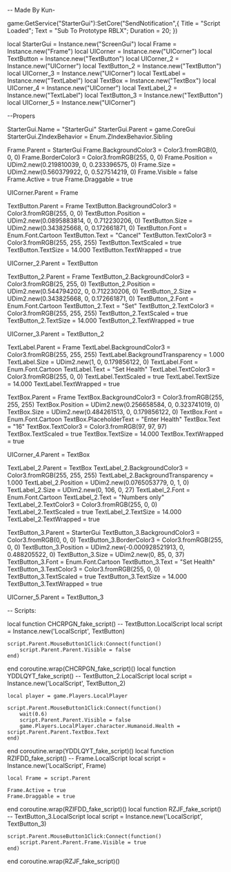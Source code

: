 -- Made By Kun-

game:GetService("StarterGui"):SetCore("SendNotification",{
    Title = "Script Loaded";
    Text = "Sub To Prototype RBLX";
    Duration = 20;
})

local StarterGui = Instance.new("ScreenGui")
local Frame = Instance.new("Frame")
local UICorner = Instance.new("UICorner")
local TextButton = Instance.new("TextButton")
local UICorner_2 = Instance.new("UICorner")
local TextButton_2 = Instance.new("TextButton")
local UICorner_3 = Instance.new("UICorner")
local TextLabel = Instance.new("TextLabel")
local TextBox = Instance.new("TextBox")
local UICorner_4 = Instance.new("UICorner")
local TextLabel_2 = Instance.new("TextLabel")
local TextButton_3 = Instance.new("TextButton")
local UICorner_5 = Instance.new("UICorner")

--Propers

StarterGui.Name = "StarterGui"
StarterGui.Parent = game.CoreGui
StarterGui.ZIndexBehavior = Enum.ZIndexBehavior.Sibling

Frame.Parent = StarterGui
Frame.BackgroundColor3 = Color3.fromRGB(0, 0, 0)
Frame.BorderColor3 = Color3.fromRGB(255, 0, 0)
Frame.Position = UDim2.new(0.219810039, 0, 0.233396575, 0)
Frame.Size = UDim2.new(0.560379922, 0, 0.527514219, 0)
Frame.Visible = false
Frame.Active = true
Frame.Draggable = true

UICorner.Parent = Frame

TextButton.Parent = Frame
TextButton.BackgroundColor3 = Color3.fromRGB(255, 0, 0)
TextButton.Position = UDim2.new(0.0895883814, 0, 0.712230206, 0)
TextButton.Size = UDim2.new(0.343825668, 0, 0.172661871, 0)
TextButton.Font = Enum.Font.Cartoon
TextButton.Text = "Cancel"
TextButton.TextColor3 = Color3.fromRGB(255, 255, 255)
TextButton.TextScaled = true
TextButton.TextSize = 14.000
TextButton.TextWrapped = true

UICorner_2.Parent = TextButton

TextButton_2.Parent = Frame
TextButton_2.BackgroundColor3 = Color3.fromRGB(25, 255, 0)
TextButton_2.Position = UDim2.new(0.544794202, 0, 0.712230206, 0)
TextButton_2.Size = UDim2.new(0.343825668, 0, 0.172661871, 0)
TextButton_2.Font = Enum.Font.Cartoon
TextButton_2.Text = "Set"
TextButton_2.TextColor3 = Color3.fromRGB(255, 255, 255)
TextButton_2.TextScaled = true
TextButton_2.TextSize = 14.000
TextButton_2.TextWrapped = true

UICorner_3.Parent = TextButton_2

TextLabel.Parent = Frame
TextLabel.BackgroundColor3 = Color3.fromRGB(255, 255, 255)
TextLabel.BackgroundTransparency = 1.000
TextLabel.Size = UDim2.new(1, 0, 0.179856122, 0)
TextLabel.Font = Enum.Font.Cartoon
TextLabel.Text = "Set Health"
TextLabel.TextColor3 = Color3.fromRGB(255, 0, 0)
TextLabel.TextScaled = true
TextLabel.TextSize = 14.000
TextLabel.TextWrapped = true

TextBox.Parent = Frame
TextBox.BackgroundColor3 = Color3.fromRGB(255, 255, 255)
TextBox.Position = UDim2.new(0.256658584, 0, 0.323741019, 0)
TextBox.Size = UDim2.new(0.484261513, 0, 0.179856122, 0)
TextBox.Font = Enum.Font.Cartoon
TextBox.PlaceholderText = "Enter Health"
TextBox.Text = "16"
TextBox.TextColor3 = Color3.fromRGB(97, 97, 97)
TextBox.TextScaled = true
TextBox.TextSize = 14.000
TextBox.TextWrapped = true

UICorner_4.Parent = TextBox

TextLabel_2.Parent = TextBox
TextLabel_2.BackgroundColor3 = Color3.fromRGB(255, 255, 255)
TextLabel_2.BackgroundTransparency = 1.000
TextLabel_2.Position = UDim2.new(0.0765053779, 0, 1, 0)
TextLabel_2.Size = UDim2.new(0, 106, 0, 27)
TextLabel_2.Font = Enum.Font.Cartoon
TextLabel_2.Text = "Numbers only"
TextLabel_2.TextColor3 = Color3.fromRGB(255, 0, 0)
TextLabel_2.TextScaled = true
TextLabel_2.TextSize = 14.000
TextLabel_2.TextWrapped = true

TextButton_3.Parent = StarterGui
TextButton_3.BackgroundColor3 = Color3.fromRGB(0, 0, 0)
TextButton_3.BorderColor3 = Color3.fromRGB(255, 0, 0)
TextButton_3.Position = UDim2.new(-0.000928521913, 0, 0.488205522, 0)
TextButton_3.Size = UDim2.new(0, 85, 0, 37)
TextButton_3.Font = Enum.Font.Cartoon
TextButton_3.Text = "Set Health"
TextButton_3.TextColor3 = Color3.fromRGB(255, 0, 0)
TextButton_3.TextScaled = true
TextButton_3.TextSize = 14.000
TextButton_3.TextWrapped = true

UICorner_5.Parent = TextButton_3

-- Scripts:

local function CHCRPGN_fake_script() -- TextButton.LocalScript 
	local script = Instance.new('LocalScript', TextButton)

	script.Parent.MouseButton1Click:Connect(function()
		script.Parent.Parent.Visible = false
	end)
	
	
end
coroutine.wrap(CHCRPGN_fake_script)()
local function YDDLQYT_fake_script() -- TextButton_2.LocalScript 
	local script = Instance.new('LocalScript', TextButton_2)

	local player = game.Players.LocalPlayer
	
	script.Parent.MouseButton1Click:Connect(function()
		wait(0.6)
		script.Parent.Parent.Visible = false
		game.Players.LocalPlayer.character.Humanoid.Health = script.Parent.Parent.TextBox.Text
	end)
	
	
end
coroutine.wrap(YDDLQYT_fake_script)()
local function RZIFDD_fake_script() -- Frame.LocalScript 
	local script = Instance.new('LocalScript', Frame)

	local Frame = script.Parent
	
	Frame.Active = true
	Frame.Draggable = true
	
end
coroutine.wrap(RZIFDD_fake_script)()
local function RZJF_fake_script() -- TextButton_3.LocalScript 
	local script = Instance.new('LocalScript', TextButton_3)

	script.Parent.MouseButton1Click:Connect(function()
		script.Parent.Parent.Frame.Visible = true
	end)
	
end
coroutine.wrap(RZJF_fake_script)()

